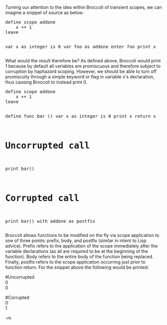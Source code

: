 <p>Turning our attention to the idea within Broccoli of transient scopes, we can imagine a snippet of source as below:</p>
<pre>
define scope addone
    x += 1
leave

var x as integer is 0
var foo as addone
enter foo
print x
</pre>

<p>What would the result therefore be?  As defined above, Broccoli would print 1 because by default all variables are promiscuous and therefore subject to corruption by haphazard scoping.  However, we should be able to turn off promiscuity through a simple keyword or flag in variable x's declaration, thus causing Broccoli to instead print 0.</p>
<pre>
define scope addone
    x += 1
leave

define func bar ()
    var x as integer is 0
    print x
return x

# Uncorrupted call
print bar()
# Corrupted call
print bar() with addone as postfix
</pre>

<p>Broccoli allows functions to be modified on the fly via scope application to one of three points: prefix, body, and postfix (similar in intent to Lisp advice).  Prefix refers to the application of the scope immediately after the variable declarations (as all are required to be at the beginning of the function).  Body refers to the entire body of the function being replaced.  Finally, postfix refers to the scope application occurring just prior to function return.  For the snippet above the following would be printed:</p>
<p>#Uncorrupted<br>
0<br>
0</p>
<p>#Corrupted<br>
0<br>
1</p>

<p>-m</p>